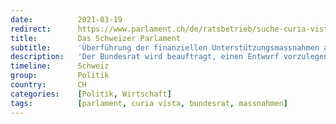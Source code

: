 ```yaml
---
date:          2021-03-19
redirect:      https://www.parlament.ch/de/ratsbetrieb/suche-curia-vista/geschaeft?AffairId=20213402
title:         Das Schweizer Parlament
subtitle:      'Überführung der finanziellen Unterstützungsmassnahmen aus dem Covid-19-Gesetz in ein separates Covid-19-Finanzhilfengesetz'
description:   'Der Bundesrat wird beauftragt, einen Entwurf vorzulegen, um die finanziellen Unterstützungsmassnahmen aus dem Covid-19-Gesetz (SR 818.102) herauszulösen und in ein separates Covid-19-Finanzhilfengesetz zu überführen.'
timeline:      Schweiz
group:         Politik
country:       CH
categories:    [Politik, Wirtschaft]
tags:          [parlament, curia vista, bundesrat, massnahmen]
---
```


